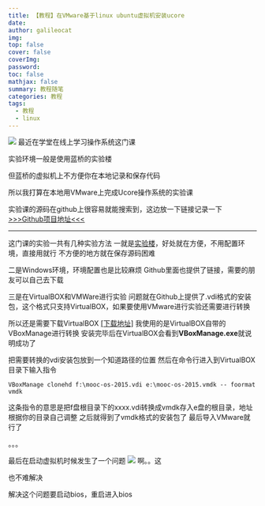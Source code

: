 ```yaml
---
title: 【教程】在VMware基于linux ubuntu虚拟机安装ucore
date: 
author: galileocat
img: 
top: false
cover: false
coverImg: 
password: 
toc: false
mathjax: false
summary: 教程随笔
categories: 教程
tags:
  - 教程
  - linux
---
```

![](https://cdn.jsdelivr.net/gh/QiYi92/ImageHost/img/202108072048759.jpeg)
最近在学堂在线上学习操作系统这门课

实验环境一般是使用蓝桥的实验楼

但蓝桥的虚拟机上不方便你在本地记录和保存代码

所以我打算在本地用VMware上完成Ucore操作系统的实验课

实验课的源码在github上很容易就能搜索到，这边放一下链接记录一下
[>>>Github项目地址<<<](https://github.com/kiukotsu/ucore)

---

这门课的实验一共有几种实验方法
一就是[实验楼](https://www.lanqiao.cn/courses/221/learning/)，好处就在方便，不用配置环境，直接用就行
不方便的地方就在保存源码困难

二是Windows环境，环境配置也是比较麻烦
Github里面也提供了链接，需要的朋友可以自己去下载

三是在VirtualBOX和VMWare进行实验
问题就在Github上提供了.vdi格式的安装包，这个格式只支持VirtualBOX，如果要使用VMware进行实验还需要进行转换

所以还是需要下载VirtualBOX   [[下载地址]](https://www.virtualbox.org/)
我使用的是VirtualBOX自带的VBoxManage进行转换
安装完毕后在VirtualBOX会看到**VBoxManage.exe**就说明成功了

把需要转换的vdi安装包放到一个知道路径的位置
然后在命令行进入到VirtualBOX目录下输入指令
```
VBoxManage clonehd f:\mooc-os-2015.vdi e:\mooc-os-2015.vmdk -- foormat vmdk
```
这条指令的意思是把f盘根目录下的xxxx.vdi转换成vmdk存入e盘的根目录，地址根据你的目录自己调整
之后就得到了vmdk格式的安装包了
最后导入VMware就行了

。。。

最后在启动虚拟机时候发生了一个问题
![](https://cdn.jsdelivr.net/gh/QiYi92/ImageHost/img/202108072052264.png)
啊。。这

也不难解决

解决这个问题要启动bios，重启进入bios
